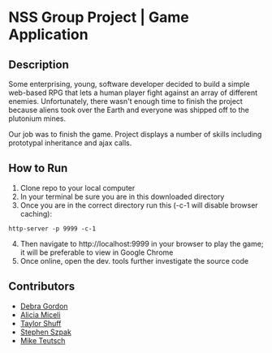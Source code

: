 # NSS Group Project | Game Application

## Description
Some enterprising, young, software developer decided to build a simple web-based RPG that lets a human player fight against an array of different enemies. Unfortunately, there wasn't enough time to finish the project because aliens took over the Earth and everyone was shipped off to the plutonium mines.

Our job was to finish the game. Project displays a number of skills including prototypal inheritance and ajax calls.

## How to Run
1. Clone repo to your local computer
2. In your terminal be sure you are in this downloaded directory
3. Once you are in the correct directory run this (-c-1 will disable browser caching):

  ```
http-server -p 9999 -c-1
  ```

4. Then navigate to http://localhost:9999 in your browser to play the game; it will be preferable to view in Google Chrome
5. Once online, open the dev. tools further investigate the source code

## Contributors
- [Debra Gordon](http://github.com/debragordon)
- [Alicia Miceli](http://github.com/aliciamiceli)
- [Taylor Shuff](https://github.com/tkylesh)
- [Stephen Szpak](http://github.com/stephenszpak)
- [Mike Teutsch](http://github.com/mgteutsch)
